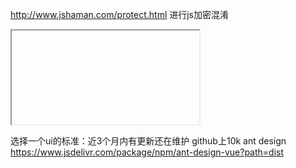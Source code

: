 http://www.jshaman.com/protect.html 进行js加密混淆
<iframe></iframe>

选择一个ui的标准：近3个月内有更新还在维护 github上10k
ant design
https://www.jsdelivr.com/package/npm/ant-design-vue?path=dist
